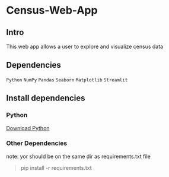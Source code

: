 # Census-Web-App

## Intro
This web app allows a user to explore and visualize census data

## Dependencies
`Python` `NumPy` `Pandas` `Seaborn` `Matplotlib` `Streamlit` 

## Install dependencies
### Python
<a href="https://www.python.org/downloads/" target="_blank">Download Python</a>
    
### Other Dependencies


  note: yor should be on the same dir as requirements.txt file 
  > pip install -r requirements.txt
